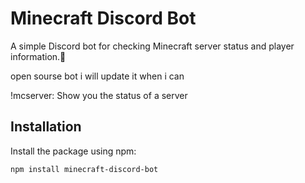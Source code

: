 # Minecraft Discord Bot

A simple Discord bot for checking Minecraft server status and player information.🎉

open sourse bot i will update it when i can 

!mcserver: Show you the status of a server


## Installation

Install the package using npm:

```bash
npm install minecraft-discord-bot
